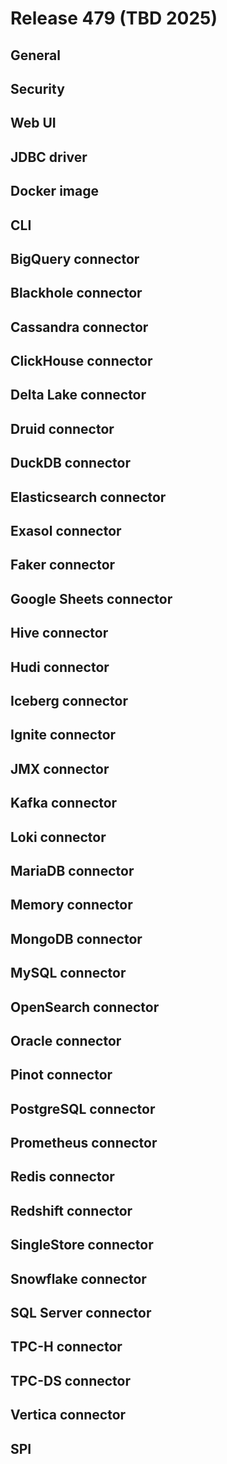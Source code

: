 # Release 479 (TBD 2025)

## General

## Security

## Web UI

## JDBC driver

## Docker image

## CLI

## BigQuery connector

## Blackhole connector

## Cassandra connector

## ClickHouse connector

## Delta Lake connector

## Druid connector

## DuckDB connector

## Elasticsearch connector

## Exasol connector

## Faker connector

## Google Sheets connector

## Hive connector

## Hudi connector

## Iceberg connector

## Ignite connector

## JMX connector

## Kafka connector

## Loki connector

## MariaDB connector

## Memory connector

## MongoDB connector

## MySQL connector

## OpenSearch connector

## Oracle connector

## Pinot connector

## PostgreSQL connector

## Prometheus connector

## Redis connector

## Redshift connector

## SingleStore connector

## Snowflake connector

## SQL Server connector

## TPC-H connector

## TPC-DS connector

## Vertica connector

## SPI
